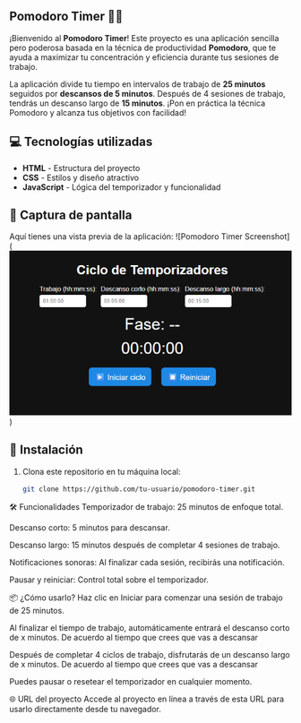 ## Pomodoro Timer 🍅⏰

¡Bienvenido al **Pomodoro Timer**! Este proyecto es una aplicación sencilla pero poderosa basada en la técnica de productividad **Pomodoro**, que te ayuda a maximizar tu concentración y eficiencia durante tus sesiones de trabajo.

La aplicación divide tu tiempo en intervalos de trabajo de **25 minutos** seguidos por **descansos de 5 minutos**. Después de 4 sesiones de trabajo, tendrás un descanso largo de **15 minutos**. ¡Pon en práctica la técnica Pomodoro y alcanza tus objetivos con facilidad!

## 💻 Tecnologías utilizadas

- **HTML** - Estructura del proyecto
- **CSS** - Estilos y diseño atractivo
- **JavaScript** - Lógica del temporizador y funcionalidad

## 📸 Captura de pantalla

Aquí tienes una vista previa de la aplicación:
![Pomodoro Timer Screenshot]
(![alt text](image.png))

## 🚀 Instalación

1. Clona este repositorio en tu máquina local:
   ```bash
   git clone https://github.com/tu-usuario/pomodoro-timer.git

🛠️ Funcionalidades
Temporizador de trabajo: 25 minutos de enfoque total.

Descanso corto: 5 minutos para descansar.

Descanso largo: 15 minutos después de completar 4 sesiones de trabajo.

Notificaciones sonoras: Al finalizar cada sesión, recibirás una notificación.

Pausar y reiniciar: Control total sobre el temporizador.

📦 ¿Cómo usarlo?
Haz clic en Iniciar para comenzar una sesión de trabajo de 25 minutos.

Al finalizar el tiempo de trabajo, automáticamente entrará el descanso corto de x minutos. De acuerdo al tiempo que crees que vas a descansar

Después de completar 4 ciclos de trabajo, disfrutarás de un descanso largo de x minutos. De acuerdo al tiempo que crees que vas a descansar

Puedes pausar o resetear el temporizador en cualquier momento.

🌐 URL del proyecto
Accede al proyecto en línea a través de esta URL para usarlo directamente desde tu navegador.
